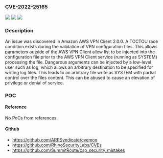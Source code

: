 ### [CVE-2022-25165](https://cve.mitre.org/cgi-bin/cvename.cgi?name=CVE-2022-25165)
![](https://img.shields.io/static/v1?label=Product&message=n%2Fa&color=blue)
![](https://img.shields.io/static/v1?label=Version&message=n%2Fa&color=blue)
![](https://img.shields.io/static/v1?label=Vulnerability&message=n%2Fa&color=brighgreen)

### Description

An issue was discovered in Amazon AWS VPN Client 2.0.0. A TOCTOU race condition exists during the validation of VPN configuration files. This allows parameters outside of the AWS VPN Client allow list to be injected into the configuration file prior to the AWS VPN Client service (running as SYSTEM) processing the file. Dangerous arguments can be injected by a low-level user such as log, which allows an arbitrary destination to be specified for writing log files. This leads to an arbitrary file write as SYSTEM with partial control over the files content. This can be abused to cause an elevation of privilege or denial of service.

### POC

#### Reference
No PoCs from references.

#### Github
- https://github.com/ARPSyndicate/cvemon
- https://github.com/RhinoSecurityLabs/CVEs
- https://github.com/SummitRoute/csp_security_mistakes

